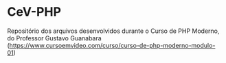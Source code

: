 # CeV-PHP
Repositório dos arquivos desenvolvidos durante o Curso de PHP Moderno, do Professor Gustavo Guanabara (https://www.cursoemvideo.com/curso/curso-de-php-moderno-modulo-01)
